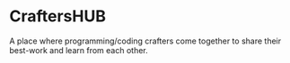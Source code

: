 # CraftersHUB
A place where programming/coding crafters come together to share their best-work and learn from each other.

